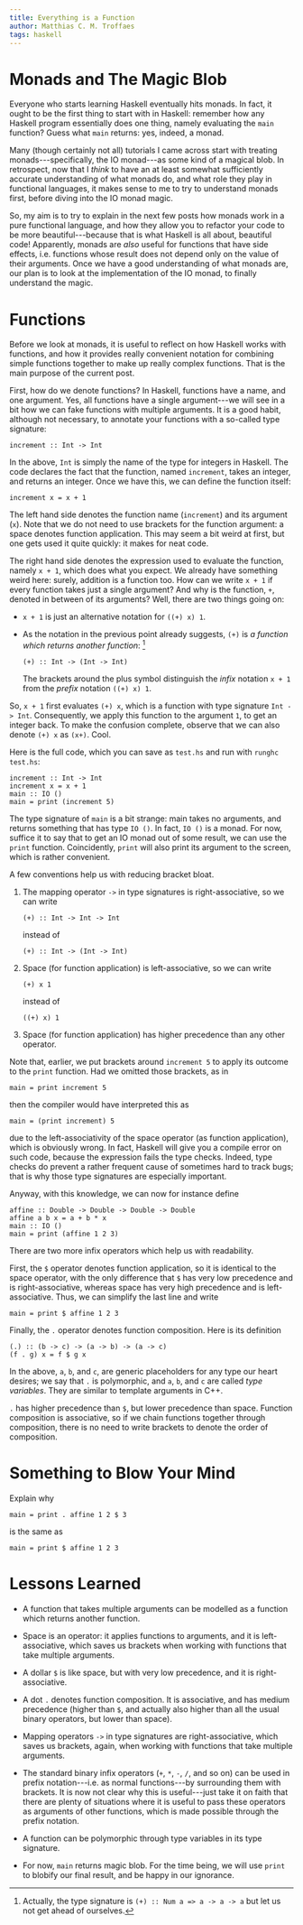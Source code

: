 ```yaml
---
title: Everything is a Function
author: Matthias C. M. Troffaes
tags: haskell
---
```


Monads and The Magic Blob
=========================

Everyone who starts learning Haskell eventually hits monads.
In fact, it ought to be the first thing to start with in Haskell:
remember how any Haskell program essentially does one thing, namely
evaluating the `main` function?
Guess what `main` returns: yes, indeed, a monad.

Many (though certainly not all) tutorials I came across
start with treating monads---specifically, the IO monad---as
some kind of a magical blob.
In retrospect, now that I *think* to have an at least somewhat
sufficiently accurate understanding of
what monads do, and what role they play in functional languages,
it makes sense to me to try to understand monads first,
before diving into the IO monad magic.

So, my aim is to try to explain in the next few posts how monads work
in a pure functional language,
and how they allow you to refactor your code to be more beautiful---because
that is what Haskell is all about, beautiful code!
Apparently, monads are *also* useful for functions that have side effects,
i.e. functions whose result
does not depend only on the value of their arguments.
Once we have a good understanding of what monads are,
our plan is to look at the implementation of the IO monad,
to finally understand the magic.

Functions
=========

Before we look at monads,
it is useful to reflect on how Haskell works with functions,
and how it provides really convenient notation
for combining simple functions together to make up really complex functions.
That is the main purpose of the current post.

First, how do we denote functions?
In Haskell, functions have a name, and one argument.
Yes, all functions have a single argument---we will see in a bit how we
can fake functions with multiple arguments.
It is a good habit, although not necessary, to annotate your functions
with a so-called type signature:

``` {.sourceCode .haskell}
increment :: Int -> Int
```

In the above, `Int` is simply the name of the type for integers in Haskell.
The code declares the fact that the function, named `increment`,
takes an integer, and returns an integer.
Once we have this, we can define the function itself:

``` {.sourceCode .haskell}
increment x = x + 1
```

The left hand side denotes the function name (`increment`)
and its argument (`x`).
Note that we do not need to use brackets for the function argument:
a space denotes function application.
This may seem a bit weird at first,
but one gets used it quite quickly:
it makes for neat code.

The right hand side denotes the expression used to evaluate the function,
namely `x + 1`, which does what you expect.
We already have something weird here: surely, addition is a function too.
How can we write `x + 1` if every function takes just a single argument?
And why is the function, `+`, denoted in between of its arguments?
Well, there are two things going on:

-   `x + 1` is just an alternative notation for `((+) x) 1`.
-   As the notation in the previous point already suggests,
    `(+)` is *a function which returns another function*:
    [^1]

    ``` {.sourceCode .haskell}
    (+) :: Int -> (Int -> Int)
    ```

    The brackets around the plus symbol
    distinguish the *infix* notation
    `x + 1` from the *prefix* notation `((+) x) 1`.

So, `x + 1` first evaluates `(+) x`,
which is a function with type signature `Int -> Int`.
Consequently, we apply this function to the argument `1`,
to get an integer back.
To make the confusion complete,
observe that we can also denote `(+) x` as `(x+)`.
Cool.

Here is the full code,
which you can save as `test.hs` and run with `runghc test.hs`:

``` {.sourceCode .haskell}
increment :: Int -> Int
increment x = x + 1
main :: IO ()
main = print (increment 5)
```

The type signature of `main` is a bit strange: main takes no arguments,
and returns something that has type `IO ()`.
In fact, `IO ()` is a monad.
For now, suffice it to say that
to get an IO monad out of some result, we can use the `print` function.
Coincidently, `print` will also print its argument to the screen,
which is rather convenient.

A few conventions help us with reducing bracket bloat.

1.  The mapping operator `->` in type signatures is right-associative,
    so we can write

    ``` {.sourceCode .haskell}
    (+) :: Int -> Int -> Int
    ```

    instead of

    ``` {.sourceCode .haskell}
    (+) :: Int -> (Int -> Int)
    ```

2.  Space (for function application) is left-associative,
    so we can write

    ``` {.sourceCode .haskell}
    (+) x 1
    ```

    instead of

    ``` {.sourceCode .haskell}
    ((+) x) 1
    ```

3.  Space (for function application)
    has higher precedence than any other operator.

Note that, earlier, we put brackets around `increment 5`
to apply its outcome to the `print` function. Had we omitted those brackets,
as in

``` {.sourceCode .haskell}
main = print increment 5
```

then the compiler would have interpreted this as

``` {.sourceCode .haskell}
main = (print increment) 5
```

due to the left-associativity of the space operator
(as function application),
which is obviously wrong.
In fact, Haskell will give you a compile error on such code,
because the expression fails the type checks.
Indeed, type checks do prevent a rather frequent cause
of sometimes hard to track bugs;
that is why those type signatures are especially important.

Anyway, with this knowledge, we can now for instance define

``` {.sourceCode .haskell}
affine :: Double -> Double -> Double -> Double
affine a b x = a + b * x
main :: IO ()
main = print (affine 1 2 3)
```

There are two more infix operators which help us with readability.

First, the `$` operator denotes function application,
so it is identical to the space operator,
with the only difference that `$` has very low precedence
and is right-associative,
whereas space has very high precedence
and is left-associative.
Thus, we can simplify the last line and write

``` {.sourceCode .haskell}
main = print $ affine 1 2 3
```

Finally, the `.` operator denotes function composition.
Here is its definition

``` {.sourceCode .haskell}
(.) :: (b -> c) -> (a -> b) -> (a -> c)
(f . g) x = f $ g x
```

In the above, `a`, `b`, and `c`, are generic placeholders
for any type our heart desires; we say that `.` is polymorphic,
and `a`, `b`, and `c` are called *type variables*.
They are similar to template arguments in C++.

`.` has higher precedence than `$`, but lower precedence
than space.
Function composition is associative, so if we chain functions together
through composition, there is no need to write brackets to denote
the order of composition.

Something to Blow Your Mind
===========================

Explain why

``` {.sourceCode .haskell}
main = print . affine 1 2 $ 3
```

is the same as

``` {.sourceCode .haskell}
main = print $ affine 1 2 3
```

Lessons Learned
===============

-   A function that takes multiple arguments can be modelled as a
    function which returns another function.

-   Space is an operator: it applies functions to arguments, and it
    is left-associative, which saves us brackets when working with functions
    that take multiple arguments.

-   A dollar `$` is like space, but with very low precedence, and it is
    right-associative.

-   A dot `.` denotes function composition. It is associative,
    and has medium precedence (higher than `$`, and actually also
    higher than all the usual binary operators, but lower than space).

-   Mapping operators `->` in type signatures are right-associative, which
    saves us brackets, again, when working with functions that take
    multiple arguments.

-   The standard binary infix operators (`+`, `*`, `-`, `/`,
    and so on) can be used
    in prefix notation---i.e. as normal functions---by
    surrounding them with brackets.
    It is now not clear why this is useful---just take it on faith that
    there are plenty of situations where
    it is useful to pass these operators as arguments of other functions,
    which is made possible through the prefix notation.

-   A function can be polymorphic through type variables in its type signature.

-   For now, `main` returns magic blob.
    For the time being, we will use `print` to blobify our final result,
    and be happy in our ignorance.

[^1]: Actually, the type signature is `(+) :: Num a => a -> a -> a`
      but let us not get ahead of ourselves.
